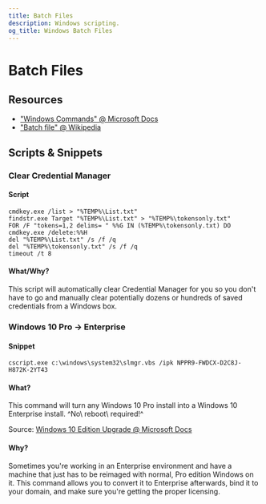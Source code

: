 ```yaml
---
title: Batch Files
description: Windows scripting.
og_title: Windows Batch Files
---
```


# Batch Files

## Resources

* ["Windows Commands" @ Microsoft Docs](https://docs.microsoft.com/en-us/windows-server/administration/windows-commands/windows-commands)
* ["Batch file" @ Wikipedia](https://en.wikipedia.org/wiki/Batch_file)

## Scripts & Snippets

### Clear Credential Manager

#### Script

```batch
cmdkey.exe /list > "%TEMP%\List.txt"
findstr.exe Target "%TEMP%\List.txt" > "%TEMP%\tokensonly.txt"
FOR /F "tokens=1,2 delims= " %%G IN (%TEMP%\tokensonly.txt) DO cmdkey.exe /delete:%%H
del "%TEMP%\List.txt" /s /f /q
del "%TEMP%\tokensonly.txt" /s /f /q
timeout /t 8
```

#### What/Why?

This script will automatically clear Credential Manager for you so you don't have
to go and manually clear potentially dozens or hundreds of saved credentials from
a Windows box.

### Windows 10 Pro → Enterprise

#### Snippet

```batch
cscript.exe c:\windows\system32\slmgr.vbs /ipk NPPR9-FWDCX-D2C8J-H872K-2YT43
```

#### What?

This command will turn any Windows 10 Pro install into a Windows 10 Enterprise install.
^No\ reboot\ required!^

Source: [Windows 10 Edition Upgrade @ Microsoft Docs](https://docs.microsoft.com/en-us/windows/deployment/upgrade/windows-10-edition-upgrades#upgrade-using-a-command-line-tool)

#### Why?

Sometimes you're working in an Enterprise environment and have a machine that just has to be reimaged with normal, Pro edition Windows on it. This command allows you to convert it to Enterprise afterwards, bind it to your domain, and make sure you're getting the proper licensing.
